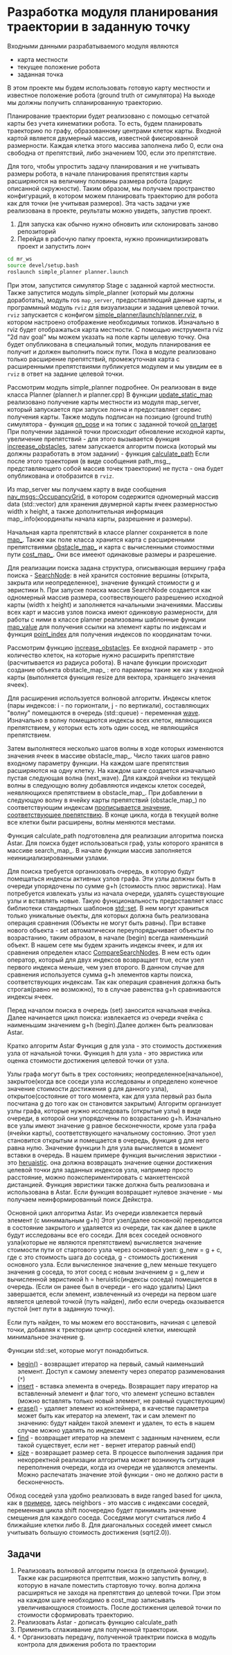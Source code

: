 # Разработка модуля планирования траектории в заданную точку
Входными данными разрабатываемого модуля являются
- карта местности
- текущее положение робота
- заданная точка

В этом проекте мы будем использовать готовую карту местности и известное положение робота (ground truth от симулятора)
На выходе мы должны получить спланированную траекторию.

Планирование траектории будет реализовано с помощью сетчатой карты без учета кинематики робота. То есть, будем планировать траекторию по графу, образованному центрами клеток карты.
Входной картой является двумерный массив, известной фиксированной размерности. Каждая клетка этого массива заполнена либо 0, если она свободна от препятствий, либо значением 100, если это препятствие.

Для того, чтобы упростить задачу планирования и не учитывать размеры робота, в начале планирования препятствия карты расширяются на величину половины размера робота (радиус описанной окружности). Таким образом, мы получаем пространство конфигураций, в котором можем планировать траекторию для робота как для точки (не учитывая размеров). Эта часть задачи уже реализована в проекте, реультаты можно увидеть, запустив проект.

1. Для запуска как обычно нужно обновить или склонировать заново репозиторий
2. Перейдя в рабочую папку проекта, нужно проиницилизировать проект и запустить лонч
```bash
cd mr_ws
source devel/setup.bash
roslaunch simple_planner planner.launch
```
При этом, запустится симулятор Stage с заданной картой местности. Также запустится модуль simple_planner (который мы должны доработать), модуль ros `map_server`, предоставляющий данные карты, и программный модуль `rviz` для визуализации и задания целевой точки. `rviz` запускается с конфигом [simple_planner/launch/planner.rviz](https://github.com/AndreyMinin/MobileRobots/blob/master/mr_ws/src/simple_planner/launch/planner.rviz), в котором настроено отображение необходимых топиков. Изначально в rviz будет отображаться карта местности.
С помощью инструмента rviz "2d nav goal" мы можем указать на поле карты целевую точку. Она будет опубликована в специальный топик, модуль планирования ее получит и должен выполнить поиск пути. Пока в модуле реализовано только расширение препятствий, промежуточная карта с расширенными препятствиями публикуется модулем и мы увидим ее в `rviz` в ответ на задание целевой точки.

Рассмотрим модуль simple_planner подробнее.
Он реализован в виде класса Planner (planner.h и planner.cpp)
В функции [update_static_map](https://github.com/AndreyMinin/MobileRobots/blob/master/mr_ws/src/simple_planner/src/planner.cpp#L56) реализовано получение карты местности из модуля map_server, который запускается при запуске лонча и предоставляет сервис получения карты.
Также модуль подписан на позицию (ground truth) симулятора - функция [on_pose](https://github.com/AndreyMinin/MobileRobots/blob/master/mr_ws/src/simple_planner/src/planner.cpp#L25) и на топик с заданной точкой [on_target](https://github.com/AndreyMinin/MobileRobots/blob/master/mr_ws/src/simple_planner/src/planner.cpp#L25)
При получении заданной точки происходит обновление исходной карты, увеличение препятствий - для этого вызывается функция [increease_obstacles](https://github.com/AndreyMinin/MobileRobots/blob/master/mr_ws/src/simple_planner/src/planner.cpp#L42), затем запускается алгоритм поиска (который мы должны разработать в этом задании) - функция [calculate_path](https://github.com/AndreyMinin/MobileRobots/blob/master/mr_ws/src/simple_planner/src/planner.cpp#L45)
Если после этого траектория (в виде сообщения path_msg_, представляющего собой массив точек траектории) не пуста - она будет опубликована и отобразится в `rviz`.

Из map_server мы получаем карту в виде сообщения [nav_msgs::OccupancyGrid](http://docs.ros.org/en/melodic/api/nav_msgs/html/msg/OccupancyGrid.html), в котором содержится одномерный массив data (std::vector) для хранения двумерной карты ячеек размерностью width x height, а также дополнительная информация map_.info(координаты начала карты, разрешение и размеры).

Начальная карта препятствий в классе planner сохраняется в поле [map_](https://github.com/AndreyMinin/MobileRobots/blob/master/mr_ws/src/simple_planner/src/planner.h#L76). Также как поле класса хранится карта с расширенными препятствиями [obstacle_map_](https://github.com/AndreyMinin/MobileRobots/blob/master/mr_ws/src/simple_planner/src/planner.h#L77) и карта с вычисленными стоимостями пути [cost_map_](https://github.com/AndreyMinin/MobileRobots/blob/master/mr_ws/src/simple_planner/src/planner.h#L78). Они все имееют одинаковые размеры и разрешение.

Для реализации поиска задана структура, описывающая вершину графа поиска - [SearchNode](https://github.com/AndreyMinin/MobileRobots/blob/master/mr_ws/src/simple_planner/src/planner.h#L18): в ней хранится состояние вершины (открыта, закрыта или неопределенное), значение функций стоимости g и эвристики h. При запуске поиска массив SearchNode создается как одномерный массив размера, соотвествующего разрешению исходной карты (width x height) и заполняется начальными значениями.
Массивы всех карт и массив узлов поиска имеют одинковую размерности, для работы с ними в классе planner реализованы шаблонные функции [map_value](https://github.com/AndreyMinin/MobileRobots/blob/master/mr_ws/src/simple_planner/src/planner.h#L61) для получения ссылки на элемент карты по индексам и функция [point_index](https://github.com/AndreyMinin/MobileRobots/blob/master/mr_ws/src/simple_planner/src/planner.h#L67) для получения индексов по координатам точки.

Рассмотрим функцию [increase_obstacles](https://github.com/AndreyMinin/MobileRobots/blob/master/mr_ws/src/simple_planner/src/planner.cpp#L74). Ее входной параметр - это количество клеток, на которые нужно расширить препятствие (расчитывается из радиуса робота). В начале функции происходит создание объекта obstacle_map_ : его парамеры такие же как у входной карты (выполняется функция resize для вектора, хранящего значения ячеек). 

Для расширения используется волновой алгоритм. Индексы клеток (пары индексов: i - по горионтали, j - по вертикали), составляющих "волну" помещаются в очередь (std::queue) - переменная [wave](https://github.com/AndreyMinin/MobileRobots/blob/master/mr_ws/src/simple_planner/src/planner.cpp#L81). Изначально в волну помещаются индексы всех клеток, являющихся препятствием, у которых есть хоть один сосед, не являющийся препятствием.  

Затем выполнятеся несколько шагов волны в ходе которых изменяются значения ячеек в массиве obstacle_map_. Число таких шагов равно входному параметру функции. На каждом шаге препятствия расширяются на одну клетку.
На каждом шаге создается изначально пустая следующая волна (next_wave). Для каждой ячейки из текущей волны в следующую волну добавляются индексы клеток соседей, неявляющихся препятствием в obstacle_map_. При добавлении в следующую волну в ячейку карты препятствий (obstacle_map_) по соответствующим индексам [прописывается значение, соответствующее препятствию](https://github.com/AndreyMinin/MobileRobots/blob/master/mr_ws/src/simple_planner/src/planner.cpp#L127). В конце цикла, когда в текущей волне все клетки были расширены, волны меняются местами.

Функция calculate_path подготовлена для реализации алгоритма поиска Astar. Для поиска будет использоваться граф, узлы которого хранятся в массиве search_map_. В начале функции массив заполняется неинициализированными узлами.

Для поиска требуется организовать очередь, в которую будут помещаться индексы активных узлов графа. Эти узлы должны быть в очереди упорядочены по сумме g+h (стоимость плюс эвристика). Нам потребуется извлекать узлы из начала очереди, удалять существующие узлы и вставлять новые. Такую функциональность предоставляет класс библиотеки стандартных шаблонов [std::set](https://en.cppreference.com/w/cpp/container/set). В нем могут храниться только уникальные оъекты, для которых должна быть реализована операция сравнения (Объекты не могут быть равны). При вставке нового объекта - set автоматически переупорядычивает объекты по возрастанию, таким образом, в начале (begin) всегда наименьший объект. В нашем сете мы будем хранить индексы ячеек, и для их сравнения определен класс [CompareSearchNodes](https://github.com/AndreyMinin/MobileRobots/blob/master/mr_ws/src/simple_planner/src/planner.cpp#L141). В нем есть один оператор, который для двух индексов возвращает true, если узел первого индекса меньше, чем узел второго. В данном случае для сравнения используется сумма g+h элементов карты поиска, соответствующих индексам. Так как операция сравнения должна быть строгая(равно не возможно), то в случае равенства g+h сравниваются индексы ячеек. 

Перед началом поиска в очередь (set) заносится начальная ячейка. 
Далее начинается цикл поиска: извлекается из очереди ячейка с наименьшим значением g+h (begin).Далее должен быть реализован Astar.


Кратко алгоритм Astar
Функция g для узла - это стоимость достижения узла от начальной точки.
Функция h для узла - это эвристика или оценка стоимости достижения целевой точки от узла.

Узлы графа могут быть в трех состояниях; неопределенное(начальное), закрытое(когда все соседи узла исследованы и определено конечное значение стоимости достижения g для данного узла), открытое(состояние от того момента, как для узла первый раз была посчитана g до того как он становится закрытым)
Алгоритм организует узлы графа, которые нужно исследовать (открытые узлы) в виде очереди, в которой они упорядочены по возрастанию g+h. Изначально все узлы имеют значение g равное бесконечности, кроме узла графа (ячейки карты), соответствующего начальному состоянию. Этот узел становится открытым и помещается в очередь, функция g для него равна нулю. Значение функции h для узла вычисляется в момент вставки в очередь. В нашем примере функция вычисления эвристики - это [heruaistic](https://github.com/AndreyMinin/MobileRobots/blob/master/mr_ws/src/simple_planner/src/planner.cpp#L137). она должна возвращать значение оценки достижения целевой точки для заданных индексов узла, например просто расстояние, можно поэкспериментировать с манхеттенской дистанцией. Функция эвристики также должна быть реализована и использована в Astar. Если функция возвращает нулевое значение - мы получаем неинформированный поиск Дейкстра.

Основной цикл алгоритма Astar.
Из очереди извлекается первый элемент (с минимальным g+h)
Этот узел(далее основной) переводится в состояние закрытого и удаляется из очереди, так как далее в цикле будут исследованы все его соседи.
Для всех соседей основного узла(которые не являются препятствием) вычисляется значение стоимости пути от стартового узла через основной узел: g_new = g + c, где с это стоимость шага до соседа, g - стоимость достижения основного узла. Если вычисленное значение g_new меньше текущего значения g соседа, то этот сосед с новым значением g = g_new и вычисленной эвристикой h = heruistic(индексы соседа) помещается в очередь. (Если он ранее был в очереди - его надо удалить)
Цикл завершается, если элемент, извлеченный из очереди на первом шаге является целевой точкой (путь найден), либо если очередь оказывается пустой (нет пути в заданную точку).

Если путь найден, то мы можем его восстановить, начиная с целевой точки, добавляя к тректории центр соседней клетки, имеющей минимальное значение g.

Функции std::set, которые могут понадобиться.
- [begin()](https://en.cppreference.com/w/cpp/container/set/begin) - возвращает итератор на первый, самый наименьший элемент. Доступ к самому элементу через оператор разименования (`*`)
- [insert](https://en.cppreference.com/w/cpp/container/set/insert) - вставка элемента в очередь. Возвращает пару итератор на вставленный элемент и флаг того, что элемент успешно вставлен (можно вставлять только новый элемент, не равный существующим)
- [erase()](https://en.cppreference.com/w/cpp/container/set/erase) - удаляет элемент из контейнера, в качестве параметра может быть как итератор на элемент, так и сам элемент по значению: будут найден такой элемент и удален, то есть в нашем случае можно удалять по индексам 
- [find](https://en.cppreference.com/w/cpp/container/set/find) - возвращает итератор на элемент с заданным начением, если такой существует, если нет - вернет итератор равный end()
- [size](https://en.cppreference.com/w/cpp/container/set/size) - возвращает размер сета. В процессе выполнения задания при некорректной реализации алгоритма может возникнуть ситуация переполнения очереди, когда из очереди не удаляются элементы. Можно распечатать значение этой функции - оно не должно расти в бесконечность.

Обход соседей узла удобно реализовать в виде ranged based for цикла, как в [примере](https://github.com/AndreyMinin/MobileRobots/blob/master/mr_ws/src/simple_planner/src/planner.cpp#L116), здесь neighbors - это массив с индексами соседей, переменная цикла shift поочередно будет принимать значение смещения для каждого соседа. Соседями могут считаться либо 4 ближайшие клетки либо 8. Для диагональных соседей имеет смысл учитывать большую стоимость достижения (sqrt(2.0)).

## Задачи
1. Реализовать волновой алгоритм поиска (в отдельной функции). Также как расширяются прептствия, можно запустить волну, в которую в начале поместить стартовую точку. волна должна расширяться не заходя на препятствия до целевой точки. При этом на каждом шаге необходимо в cost_map записывать увеличивающуюся стоимость. После достижения целевой точки по стоимости сформировать траекторию.
2. Реализовать Astar - дописать функцию calculate_path
3. Применить сглаживание для полученной траектории.
4. `*` Организовать передачу, полученной траектрии поиска в модуль контрола для движения робота по траектории
